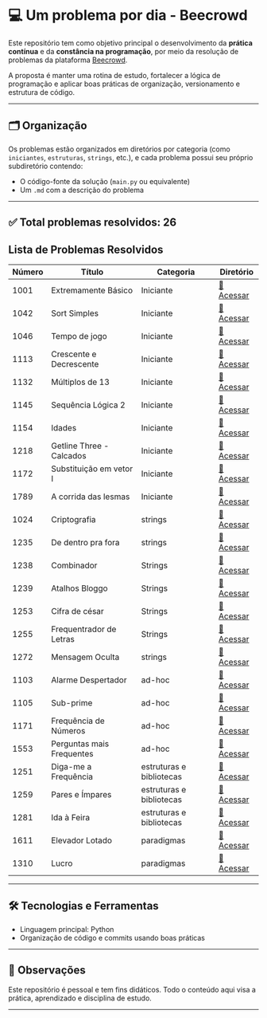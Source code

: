 # 💻 Um problema por dia - Beecrowd

Este repositório tem como objetivo principal o desenvolvimento da **prática contínua** e da **constância na programação**, por meio da resolução de problemas da plataforma [Beecrowd](https://www.beecrowd.com.br/).

A proposta é manter uma rotina de estudo, fortalecer a lógica de programação e aplicar boas práticas de organização, versionamento e estrutura de código.

---

## 🗂️ Organização

Os problemas estão organizados em diretórios por categoria (como `iniciantes`, `estruturas`, `strings`, etc.), e cada problema possui seu próprio subdiretório contendo:

- O código-fonte da solução (`main.py` ou equivalente)
- Um `.md` com a descrição do problema

---

## ✅ Total problemas resolvidos: **26**

## Lista de Problemas Resolvidos

| Número | Título                    | Categoria                | Diretório                                            |
| ------ | ------------------------- | ------------------------ | ---------------------------------------------------- |
| 1001   | Extremamente Básico       | Iniciante                | [🔗 Acessar](problemas/iniciantes/1001/)             |
| 1042   | Sort Simples              | Iniciante                | [🔗 Acessar](problemas/iniciantes/1042/)             |
| 1046   | Tempo de jogo             | Iniciante                | [🔗 Acessar](problemas/iniciantes/1046/)             |
| 1113   | Crescente e Decrescente   | Iniciante                | [🔗 Acessar](problemas/iniciantes/1113/)             |
| 1132   | Múltiplos de 13           | Iniciante                | [🔗 Acessar](problemas/iniciantes/1132/)             |
| 1145   | Sequência Lógica 2        | Iniciante                | [🔗 Acessar](problemas/iniciantes/1145/)             |
| 1154   | Idades                    | Iniciante                | [🔗 Acessar](problemas/iniciantes/1154/)             |
| 1218   | Getline Three - Calcados  | Iniciante                | [🔗 Acessar](problemas/iniciantes/1218/)             |
| 1172   | Substituição em vetor I   | Iniciante                | [🔗 Acessar](problemas/iniciantes/1172/)             |
| 1789   | A corrida das lesmas      | Iniciante                | [🔗 Acessar](problemas/iniciantes/1789/)             |
| 1024   | Criptografia              | strings                  | [🔗 Acessar](problemas/strings/1024/)                |
| 1235   | De dentro pra fora        | strings                  | [🔗 Acessar](problemas/strings/1235/)                |
| 1238   | Combinador                | Strings                  | [🔗 Acessar](problemas/strings/1238/)                |
| 1239   | Atalhos Bloggo            | Strings                  | [🔗 Acessar](problemas/strings/1239/)                |
| 1253   | Cifra de césar            | Strings                  | [🔗 Acessar](problemas/strings/1253/)                |
| 1255   | Frequentrador de Letras   | Strings                  | [🔗 Acessar](problemas/strings/1255/)                |
| 1272   | Mensagem Oculta           | strings                  | [🔗 Acessar](problemas/strings/1272/)                |
| 1103   | Alarme Despertador        | ad-hoc                   | [🔗 Acessar](problemas/ad-hoc/1103/)                 |
| 1105   | Sub-prime                 | ad-hoc                   | [🔗 Acessar](problemas/ad-hoc/1105/)                 |
| 1171   | Frequência de Números     | ad-hoc                   | [🔗 Acessar](problemas/ad-hoc/1171/)                 |
| 1553   | Perguntas mais Frequentes | ad-hoc                   | [🔗 Acessar](problemas/ad-hoc/1553/)                 |
| 1251   | Diga-me a Frequência      | estruturas e bibliotecas | [🔗 Acessar](problemas/estruturas-bibliotecas/1251/) |
| 1259   | Pares e Ímpares           | estruturas e bibliotecas | [🔗 Acessar](problemas/estruturas-bibliotecas/1259/) |
| 1281   | Ida à Feira               | estruturas e bibliotecas | [🔗 Acessar](problemas/estruturas-bibliotecas/1281/) |
| 1611   | Elevador Lotado           | paradigmas               | [🔗 Acessar](problemas/paradigmas/1611/)             |
| 1310   | Lucro                     | paradigmas               | [🔗 Acessar](problemas/paradigmas/1310/)             |

---

## 🛠️ Tecnologias e Ferramentas

- Linguagem principal: Python
- Organização de código e commits usando boas práticas

---

## 📌 Observações

Este repositório é pessoal e tem fins didáticos. Todo o conteúdo aqui visa a prática, aprendizado e disciplina de estudo.

---
